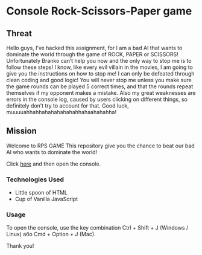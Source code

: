 # Console Rock-Scissors-Paper game

## Threat

Hello guys, I’ve hacked this assignment, for I am a bad
AI that wants to dominate the world through the game of ROCK, PAPER or SCISSORS!
Unfortunately Branko can’t help you now and the only way to stop me is to follow these steps!
I know, like every evil villain in the movies, I am going to give you the instructions on how to
stop me! I can only be defeated through clean coding and good logic! You will never stop me
unless you make sure the game rounds can be played 5 correct times, and that the rounds
repeat themselves if my opponent makes a mistake. Also my great weaknesses are errors in
the console log, caused by users clicking on different things, so definitely don’t try to account
for that. Good luck, muuuuahhahhahahahahahahhahaahahahha!

## Mission

Welcome to RPS GAME This repository give you the chance to beat our bad AI who wants to dominate the world!

Click [here]() and then open the console.

### Technologies Used

- Little spoon of HTML
- Cup of Vanilla JavaScript

### Usage

To open the console, use the key combination Ctrl + Shift + J (Windows / Linux) або Cmd + Option + J (Mac).

Thank you!

